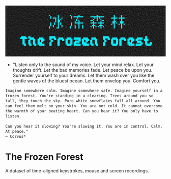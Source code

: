 ![icon of the frozen forest](../propaganda/logos/frozen_forest_1.png)

*    "Listen only to the sound of my voice. Let your mind relax. Let your thoughts drift. Let the bad memories fade. Let peace be upon you. Surrender yourself to your dreams. Let them wash over you like the gentle waves of the bluest ocean. Let them envelop you. Comfort you.

    Imagine somewhere calm. Imagine somewhere safe. Imagine yourself in a frozen forest. You're standing in a clearing. Trees around you so tall, they touch the sky. Pure white snowflakes fall all around. You can feel them melt on your skin. You are not cold. It cannot overcome the warmth of your beating heart. Can you hear it? You only have to listen.

    Can you hear it slowing? You're slowing it. You are in control. Calm. At peace."
    — Corvus*

# The Frozen Forest

A dataset of time-aligned keystrokes, mouse and screen recordings.
